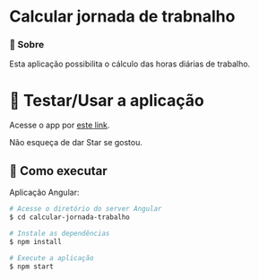 # Calcular jornada de trabnalho

### :page_facing_up: Sobre
Esta aplicação possibilita o cálculo das horas diárias de trabalho.

# :eyes: Testar/Usar a aplicação
Acesse o app por [este link]().

Não esqueça de dar Star se gostou.

## :construction_worker: Como executar

Aplicação Angular:
```bash
# Acesse o diretório do server Angular
$ cd calcular-jornada-trabalho

# Instale as dependências
$ npm install

# Execute a aplicação
$ npm start
```
